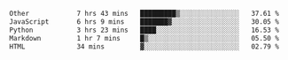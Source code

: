 <!--START_SECTION:waka-->

```txt
Other            7 hrs 43 mins   █████████▒░░░░░░░░░░░░░░░   37.61 %
JavaScript       6 hrs 9 mins    ███████▓░░░░░░░░░░░░░░░░░   30.05 %
Python           3 hrs 23 mins   ████░░░░░░░░░░░░░░░░░░░░░   16.53 %
Markdown         1 hr 7 mins     █▒░░░░░░░░░░░░░░░░░░░░░░░   05.50 %
HTML             34 mins         ▓░░░░░░░░░░░░░░░░░░░░░░░░   02.79 %
```

<!--END_SECTION:waka--> 
 
